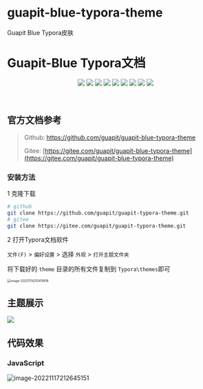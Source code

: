 # guapit-blue-typora-theme
Guapit Blue Typora皮肤
# Guapit-Blue Typora文档



<p align="center">
<a href="https://www.mql5.com"><img src="https://img.shields.io/badge/软件-Typora-critical.svg"/></a>
<a href="#"><img src="https://img.shields.io/badge/主题名-Guapit--Blue-blue"/></a>
<a href="#"><img src="https://img.shields.io/badge/版本-v1.1.0-f1c232"/></a>
<img src="https://img.shields.io/badge/作者-阿龙-d90429"/>
<a href="#"><img src="https://img.shields.io/badge/QQ-8199231-ff69b4"/></a>
<a href="#"><img src="https://img.shields.io/badge/微信-guapitcom-success"/></a>
<a href="https://www.guapit.com"><img src="https://img.shields.io/badge/学习资料-guapit.com-yellowgreen"/></a>
<a href="#"><img src="https://img.shields.io/badge/E--mail-guapit%40qq.com-yellowgreen"/></a>
<a href="https://space.bilibili.com/342693735"><img src="https://img.shields.io/badge/B站-点击进入B站 >> 免费零基础 快速入门编程-0096c7"/></a>
</p><br>



## 官方文档参考

> Github: https://github.com/guapit/guapit-blue-typora-theme
>
> Gitee: [https://gitee.com/guapit/guapit-blue-typora-theme](https://gitee.com/guapit/guapit-blue-typora-theme)

### 安装方法

1 克隆下载

```bash
# github
git clone https://github.com/guapit/guapit-typora-theme.git
# gitee
git clone https://gitee.com/guapit/guapit-typora-theme.git
```

2 打开Typora文档软件

`文件(F)` > `偏好设置` > 选择 `外观` > `打开主题文件夹`

将下载好的 `theme` 目录的所有文件复制到 `Typora\themes`即可

<img src="https://gitee.com/guapit_com/mt5-tutorial-pictures/raw/master/images/mt5/gp-20221117212323.png" alt="image-20221114210415816" style="zoom:50%;" />

## 主题展示

![](https://gitee.com/guapit_com/mt5-tutorial-pictures/raw/master/images/mt5/gp-20221117212552.png)

## 代码效果

### JavaScript

![image-20221117212645151](https://gitee.com/guapit_com/mt5-tutorial-pictures/raw/master/images/mt5/gp-20221117212646.png)

### 

